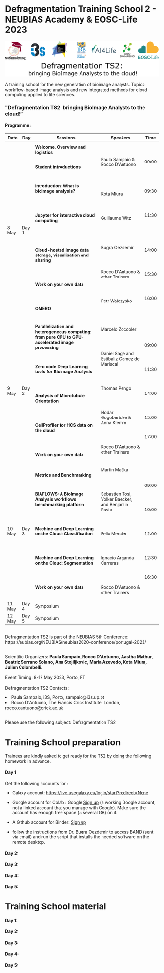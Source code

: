 # Defragmentation Training School 2 - NEUBIAS Academy & EOSC-Life 2023

![](Defragmentation_TS2-banner.png)


A training school for the new generation of bioimage analysts. Topics: workflow-based image analysis and new integrated methods for cloud computing applied to life sciences.


### "Defragmentation TS2: bringing BioImage Analysts to the cloud!”

#### Programme:

|Date | Day | Sessions| Speakers | Time|
|-----|-----|---------|---------|---------|
|8 May | Day 1 | <b>Welcome. Overview and logistics</b><br><br> <p><b>Student introductions</b></p><br></p> <p><b>Introduction: What is bioimage analysis?</b></p><br><br><p><b>Jupyter for interactive cloud computing</b></p><br><br><br><p><b>Cloud-hosted image data storage, visualisation and sharing</b></p><br><br><p><b>Work on your own data</b></p><br><br> <p><b>OMERO</b></p>| <br><br><p>Paula Sampaio & Rocco D'Antuono</p> <br><br><br><p>Kota Miura</p><br><br><p>Guillaume Witz</p><br><br><br><p>Bugra Oezdemir</p><br><br><p>Rocco D'Antuono & other Trainers</p> <br><br><p> Petr Walczysko </p> <br> <br>|<p> 09:00 </p><br><br><br><p> 09:30 <br><br></p><br><p> 11:30 </p><br><br><br><br><p> 14:00 <br></p><br><br><p>15:30</p><br><br><p> 16:00 </p>|
|9 May | Day 2 | <p><b>Parallelization and heterogeneous computing: from pure CPU to GPU-accelerated image processing</b></p><br></p> <p><b>Zero code Deep Learning tools for Bioimage Analysis</b></p><br><br><p><b>Analysis of Microtubule Orientation</b></p><br><br><p><b>CellProfiler for HCS data on the cloud</b></p><br><br><p><b>Work on your own data</b></p>| <p>Marcelo Zoccoler</p> <br><br><p>Daniel Sage and Estibaliz Gomez de Mariscal</p><br><br><p>Thomas Pengo</p><br><br><p>Nodar Gogoberidze & Anna Klemm</p><br><br><p>Rocco D'Antuono & other Trainers</p>|<p> 09:00 </p><br><br><p> 11:30 <br><br></p><br><p> 14:00 </p><br><br><p> 15:00 <br></p><br><p> 17:00 </p>|
|10 May | Day 3 | <p><b>Metrics and Benchmarking</b></p><br></p> <p><b>BIAFLOWS: A BioImage Analysis workflows benchmarking platform</b></p><br><br><p><b>Machine and Deep Learning on the Cloud: Classification</b></p><br><br><p><b>Machine and Deep Learning on the Cloud: Segmentation</b></p><br><br><p><b>Work on your own data</b></p>| <p>Martin Maška</p> <br><br><p>Sébastien Tosi, Volker Baecker, and Benjamin Pavie</p><br><br><p>Felix Mercier</p><br><br><p>Ignacio Arganda Carreras</p><br><br><p>Rocco D'Antuono & other Trainers</p>|<p> 09:00 </p><br><br><p> 10:00 <br><br></p><br><p> 12:00 </p><br><br><p> 12:30 <br></p><br><p> 16:30 </p>|
|11 May | Day 4 | Symposium|
|12 May | Day 5 | Symposium|




<br>
Defragmentation TS2 is part of the NEUBIAS 5th Conference:
https://eubias.org/NEUBIAS/neubias2020-conference/portugal-2023/
<br>


<br>

Scientific Organizers: <b>Paula Sampaio, Rocco D'Antuono, Aastha Mathur, Beatriz Serrano Solano, Ana Stojiljkovic, Maria Azevedo, Kota Miura, Julien Colombelli</b>.
<br>
<br>
Event Timing:
8-12 May 2023, Porto, PT
<br>
<br>
Defragmentation TS2 Contacts:
<li>Paula Sampaio, i3S, Porto, sampaio@i3s.up.pt
<li>Rocco D'Antuono, The Francis Crick Institute, London, rocco.dantuono@crick.ac.uk  

</br> Please use the following subject: Defragmentation TS2


# Training School preparation #
Trainees are kindly asked to get ready for the TS2 by doing the following homework in advance.
#### Day 1 <br>
<p>Get the following accounts for :

- Galaxy account: https://live.usegalaxy.eu/login/start?redirect=None

- Google account for Colab : Google [Sign up](https://accounts.google.com/signup/v2/webcreateaccount?flowName=GlifWebSignIn&flowEntry=SignUp)
(a working Google account, not a linked account that you manage with Google). Make sure the account has enough free space (~ several GB) on it.
- A Github account for Binder: [Sign up](https://github.com/)

- follow the instructions from Dr. Bugra Oezdemir to access BAND (sent via email) and run the script that installs the needed software on the remote desktop.

</p>

#### Day 2: <br> <p></p>
#### Day 3: <br> <p></p>
#### Day 4: <br> <p></p>
#### Day 5: <br> <p></p>

# Training School material #
#### Day 1:

#### Day 2:


#### Day 3:


#### Day 4:

#### Day 5:
